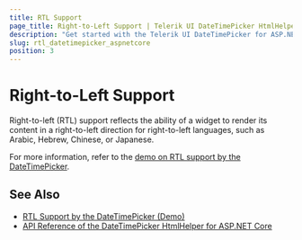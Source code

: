 ```yaml
---
title: RTL Support
page_title: Right-to-Left Support | Telerik UI DateTimePicker HtmlHelper for ASP.NET Core
description: "Get started with the Telerik UI DateTimePicker for ASP.NET Core and learn about the RTL supports it provides."
slug: rtl_datetimepicker_aspnetcore
position: 3
---
```


# Right-to-Left Support

Right-to-left (RTL) support reflects the ability of a widget to render its content in a right-to-left direction for right-to-left languages, such as Arabic, Hebrew, Chinese, or Japanese.

For more information, refer to the [demo on RTL support by the DateTimePicker](https://demos.telerik.com/aspnet-core/datetimepicker/right-to-left-support).

## See Also

* [RTL Support by the DateTimePicker (Demo)](https://demos.telerik.com/aspnet-core/datetimepicker/right-to-left-support)
* [API Reference of the DateTimePicker HtmlHelper for ASP.NET Core](/api/datetimepicker)
